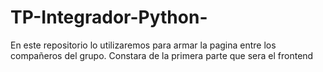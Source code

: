 # TP-Integrador-Python-
En este repositorio lo utilizaremos para armar la pagina entre los compañeros del grupo. Constara de la primera parte que sera el frontend 
